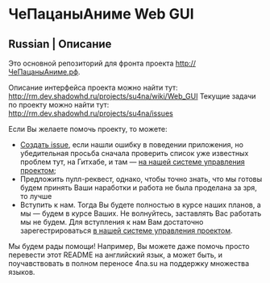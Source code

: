 # ЧеПацаныАниме Web GUI

## Russian | Описание

Это основной репозиторий для фронта проекта http://ЧеПацаныАниме.рф.

Описание интерфейса проекта можно найти тут: http://rm.dev.shadowhd.ru/projects/su4na/wiki/Web_GUI
Текущие задачи по проекту можно найти тут: http://rm.dev.shadowhd.ru/projects/su4na/issues

Если Вы желаете помочь проекту, то можете:

- [Создать issue](https://github.com/HDIOES/4na-front/issues/new), если нашли ошибку в поведении приложения, но убедительная просьба сначала проверить список уже известных проблем тут, на Гитхабе, и там — [на нашей системе управления проектом](http://rm.dev.shadowhd.ru/projects/su4na/);
- Предложить пулл-реквест, однако, чтобы точно знать, что мы готовы будем принять Ваши наработки и работа не была проделана за зря, то лучше
- Вступить к нам. Тогда Вы будете полностью в курсе наших планов, а мы — будем в курсе Ваших. Не волнуйтесь, заставлять Вас работать мы не будем. Для вступления к нам Вам достаточно зарегестрироваться [в нашей системе управления проектом](http://rm.dev.shadowhd.ru/account/register). 

Мы будем рады помощи! Например, Вы можете даже помочь просто перевести этот README на английский язык, а может быть, и поучавствовать в полном переносе 4na.su на поддержку множества языков.
